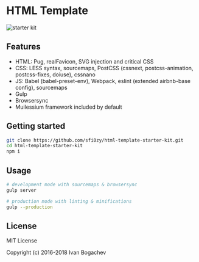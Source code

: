 # HTML Template

![starter kit](https://habrastorage.org/web/973/9a0/b19/9739a0b1913449f2a1792ab5b2f89063.png "Starter Kit")

## Features
- HTML: Pug, realFavicon, SVG injection and critical CSS
- CSS: LESS syntax, sourcemaps, PostCSS (cssnext, postcss-animation, postcss-fixes, doiuse), cssnano
- JS: Babel (babel-preset-env), Webpack, eslint (extended airbnb-base config), sourcemaps
- Gulp
- Browsersync
- Muilessium framework included by default

## Getting started
```sh
git clone https://github.com/sfi0zy/html-template-starter-kit.git
cd html-template-starter-kit
npm i
```

## Usage

```sh
# development mode with sourcemaps & browsersync
gulp server

# production mode with linting & minifications
gulp --production
```

## License

MIT License

Copyright (c) 2016-2018 Ivan Bogachev
